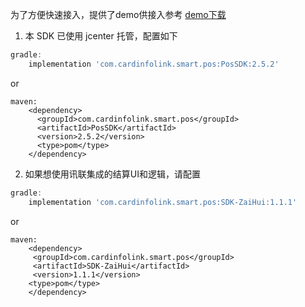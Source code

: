 
为了方便快速接入，提供了demo供接入参考
[demo下载](http://hd2-prod-smartpos.oss-cn-shanghai.aliyuncs.com/apkMgt/2020-01-07/pos-demo.zip)

1. 本 SDK 已使用 jcenter 托管，配置如下

```gradle
gradle:
    implementation 'com.cardinfolink.smart.pos:PosSDK:2.5.2'
```

or

```maven
maven:
    <dependency>
      <groupId>com.cardinfolink.smart.pos</groupId>
      <artifactId>PosSDK</artifactId>
      <version>2.5.2</version>
      <type>pom</type>
    </dependency>
```

2. 如果想使用讯联集成的结算UI和逻辑，请配置

```gradle
gradle:
    implementation 'com.cardinfolink.smart.pos:SDK-ZaiHui:1.1.1'
```
or

```maven
maven:
    <dependency>
     <groupId>com.cardinfolink.smart.pos</groupId>
     <artifactId>SDK-ZaiHui</artifactId>
     <version>1.1.1</version>
    <type>pom</type>
    </dependency>
```